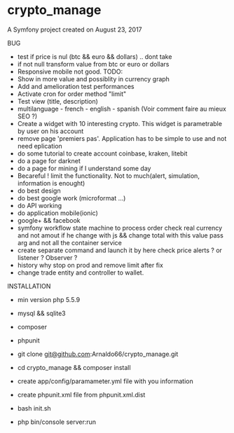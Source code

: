 crypto_manage
=============

A Symfony project created on August 23, 2017

BUG
  - test if price is nul (btc && euro && dollars) .. dont take
  - if not null transform value from btc or euro or dollars
  - Responsive mobile not good.
TODO:
  - Show in more value and possiblity in currency graph
  - Add and amelioration test performances
  - Activate cron for order method "limit"
  - Test view (title, description)
  - multilanguage - french - english - spanish (Voir comment faire au mieux SEO ?)
  - Create a widget with 10 interesting crypto. This widget is parametrable by user on his account
  - remove page 'premiers pas'. Application has to be simple to use and not  need eplication
  - do some tutorial to create account coinbase, kraken, litebit
  - do a page for darknet
  - do a page for mining if I understand some day
  - Becareful ! limit the functionality. Not to much(alert, simulation, information is enought)
  - do best design
  - do best google work (microformat ...)
  - do API working
  - do application mobile(ionic)
  - google+ && facebook
  - symfony workflow state machine to process order
    check real currency and not amout if he change with js && change total with this value
    pass arg and not all the container service
  - create separate command and launch it by here check price alerts ? or listener ? Observer ?
  - history why stop on prod and remove limit after fix
  - change trade entity and controller to wallet.


  INSTALLATION
  - min version php 5.5.9
  - mysql && sqlite3
  - composer
  - phpunit

  - git clone git@github.com:Arnaldo66/crypto_manage.git
  - cd crypto_manage && composer install
  - create app/config/paramameter.yml file with you information
  - create phpunit.xml file from phpunit.xml.dist
  - bash init.sh
  - php bin/console server:run

